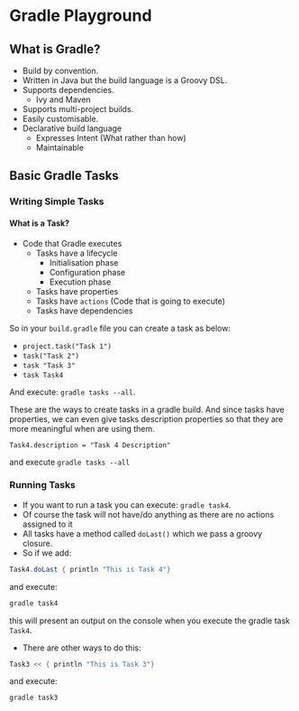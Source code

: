 # Gradle Playground

## What is Gradle?

- Build by convention.
- Written in Java but the build language is a Groovy DSL.
- Supports dependencies.
    - Ivy and Maven
- Supports multi-project builds.
- Easily customisable.
- Declarative build language
    - Expresses Intent (What rather than how)
    - Maintainable
    
## Basic Gradle Tasks

### Writing Simple Tasks

#### What is a Task?
- Code that Gradle executes
    - Tasks have a lifecycle
        - Initialisation phase
        - Configuration phase
        - Execution phase
    - Tasks have properties
    - Tasks have `actions` (Code that is going to execute)
    - Tasks have dependencies
    
So in your `build.gradle` file you can create a task as below:

- `project.task("Task 1")`
- `task("Task 2")`
- `task "Task 3"`
- `task Task4`

And execute: `gradle tasks --all`.

These are the ways to create tasks in a gradle build. And since 
tasks have properties, we can even give tasks description properties
so that they are more meaningful when are using them.

`Task4.description = "Task 4 Description"`

and execute `gradle tasks --all`

### Running Tasks

* If you want to run a task you can execute: `gradle task4`.
* Of course the task will not have/do anything as there are no actions
assigned to it
* All tasks have a method called `doLast()` which we pass a groovy closure.
* So if we add:

```groovy
Task4.doLast { println "This is Task 4"}
```
and execute:

```bash
gradle task4
```

this will present an output on the console when you execute the gradle task `Task4`.
* There are other ways to do this: 

```groovy
Task3 << { println "This is Task 3"}
```
and execute:

```bash
gradle task3
```